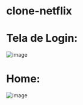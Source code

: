 # clone-netflix

# Tela de Login: 
![image](https://user-images.githubusercontent.com/75454785/145695794-e893bc67-69c3-4a8e-ab29-55a33011fbd0.png)

# Home:
![image](https://user-images.githubusercontent.com/75454785/145695823-d473a6f6-ed10-4896-b1e9-336ee07e2b7c.png)

